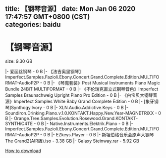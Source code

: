 
title: 【钢琴音源】
date: Mon Jan 06 2020 17:47:57 GMT+0800 (CST)    
categories: baidu
---

# 【钢琴音源】
size: 9.30 GB
 
 
|- 爱丽丝钢琴 - 0 B
|- 【法吉奥里钢琴】Imperfect.Samples.Fazioli.Ebony.Concert.Grand.Complete.Edition.MULTIFORMAT-AudioP2P - 0 B
|- 《琴魔套装》Post Musical Instruments Piano Magic Bundle 24BiT MULTiFORMAT - 0 B
|- 《不伦瑞克直立式钢琴音色》Imperfect Samples Braunschweig Upright Piano Pro Edition - 0 B
|- 《白宝贝大钢琴音源》Imperfect Samples White Baby Grand Complete Edition - 0 B
|- [象牙钢琴]Synthogy.Ivory - 0 B
|- XLN.Audio.Addictive.Keys - 0 B
|- Soundiron.Drinking.Piano.v.1.0.KONTAKT.Happy.New.Year-MAGNETRiXX - 0 B
|- Orange.Tree.Samples.Evolution.Rosewood.Grand.KONTAKT-SYNTHiC4TE - 0 B
|- Native.Instruments.Elektrik.Piano - 0 B
|- Imperfect.Samples.Fazioli.Ebony.Concert.Grand.Complete.Edition.MULTIFORMAT-AudioP2P - 0 B
|- EZkeys.Player - 0 B
|- 斯坦伯格音乐会原声大钢琴The Grand2(AIR版).iso - 3.38 GB
|- Galaxy Steinway.rar - 5.92 GB

[How to download](https://bpcam.bemobtrk.com/go/2ceec3aa-1ca2-46d6-b9ff-aaa5c184517c?jno=4445)